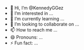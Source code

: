 - 👋 Hi, I’m @KennedyGGez
- 👀 I’m interested in ...
- 🌱 I’m currently learning ...
- 💞️ I’m looking to collaborate on ...
- 📫 How to reach me ...
- 😄 Pronouns: ...
- ⚡ Fun fact: ...

<!---
KennedyGGez/KennedyGGez is a ✨ special ✨ repository because its `README.md` (this file) appears on your GitHub profile.
You can click the Preview link to take a look at your changes.
--->
